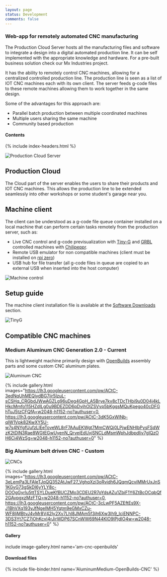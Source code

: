 ```yaml
---
layout: page
status: Development
comments: false
---
```


### Web-app for remotely automated CNC manufacturing
The Production Cloud Server hosts all the manufacturing files and software to integrate a design into a digital automated production line. It can be self implemented with the appropriate knowledge and hardware. For a pre-built business solution check our Mx Industries project.

It has the ability to remotely control CNC machines, allowing for a centralized controlled production line. The production line is seen as a list of IOT CNC machines each with its own client. The server feeds g-code files to these remote machines allowing them to work together in the same design.

Some of the advantages for this approach are:
 - Parallel batch production between multiple coordinated machines
 - Multiple users sharing the same machine
 - Community based production

#### Contents
{% include index-headers.html %}

 ![Production Cloud Server](https://lh3.googleusercontent.com/pw/ACtC-3e1uylh04Uo7iOQPknEdoyW3zBsA5PliVENo2_CDpgxV525ZQJasObOXXlcfjovipYJ6Icv8np6uOPs8oa43IpbF0_u120SCIC7fPVcfN3aE66BzN3uh7S85_LESOuMqggjnirYr4humHDAbInn6JN-0Q=w1654-h1240-no?authuser=0)

## Production Cloud
The Cloud part of the server enables the users to share their products and IOT CNC machines. This allows the production line to be extended seamlessly into other workshops or some student's garage near you.

## Machine client
The client can be understood as a g-code file queue container installed on a local machine that can perform certain tasks remotely from the production server, such as:
 - Live CNC control and g-code previsualization with [Tiny-G](https://github.com/synthetos/TinyG) and [GRBL](https://github.com/grbl/grbl) controlled machines with [Chilipeppr](http://chilipeppr.com/).
 - Remote USB emulator for non compatible machines (client must be installed on [rpi zero](https://www.raspberrypi.org/products/raspberry-pi-zero-w/))
 - USB hub for file transfer (all g-code files in queue are copied to an external USB when inserted into the host computer)

![Machine control](https://lh3.googleusercontent.com/pw/ACtC-3exkfJAzIK6anCzl7jTz54_zvWWRoflVnF_1JAbNZodmyvNNz0NOwX0W5zVtj96QmG26sMF02trMM0vzN8tTL80PKXnec_MdDuTdgr9vNiCRvJPlbx1dH2p3CPcQcI1eQ48t3VITD80V6jeKDc8-7DT8g=w2048-h1152-no?authuser=0)


## Setup guide
<!-- TODO: Tiene que parecer un anuncio Banner como el de projectos  -->
<!-- TODO: Link to github, direct client downlos button and install instructions  -->
<!-- TODO: Link to cloud. There should be a project for how to use the cloud in general temrs  -->
The machine client installation file is available at the [Software Downloads](/open-source/#software-downloads) section.

![TinyG](https://lh3.googleusercontent.com/pw/ACtC-3dDOt9trEHreSiEmu2xRpVVNMfbMgVBEwUJsrFhoM8s3fRUPV4WonH_bKqoi1eWnyy1D1okIPblbqgLnUc5zzqy0X7ciUXOAFBnaucFyDcEaniVmjlgIumtgbxtSxMniP1BcBHHbgIkXdFEGwqyhV6FRg=w2205-h1240-no?authuser=0)

## Compatible CNC machines

### Medium Aluminum CNC Generation 2.0 - Current
This is lightweight machine primarily design with [OpenBuilds](https://openbuildspartstore.com/) assembly parts and some custom CNC aluminum plates.

![Aluminum CNC](https://lh3.googleusercontent.com/pw/ACtC-3dK5GxWlNb-qIW1Vpk82KwXY5U-w7s4NYgfUufzLlEeToveWL8rF7AAuEKWgt7MmCWQj0LPjwENHIbPysFSdWzK2tDlN3Rae8WGtEGwUyenN_QrvejEdUxjSNCLdMsmWphJdbpdIiv7gIQzOH6Ci4WzSg=w2048-h1152-no?authuser=0)

{% include gallery.html images="https://lh3.googleusercontent.com/pw/ACtC-3edNqUhMEQjydBG7ijr5lzuL-sCSHq_CRGbdJWwAGZLg96uDeg4GpH_A5Brye7kv8cTDcTHbi9u0D04j4kLHkcMmfo115HZdILg0u9BDEZDD6pDvjhOlZSVyp5bKggsMQuKpego40cDFGhTuJ5tzCFQfA=w2048-h1152-no?authuser=0, https://lh3.googleusercontent.com/pw/ACtC-3dK5GxWlNb-qIW1Vpk82KwXY5U-w7s4NYgfUufzLlEeToveWL8rF7AAuEKWgt7MmCWQj0LPjwENHIbPysFSdWzK2tDlN3Rae8WGtEGwUyenN_QrvejEdUxjSNCLdMsmWphJdbpdIiv7gIQzOH6Ci4WzSg=w2048-h1152-no?authuser=0" %}

### Big Aluminum belt driven CNC - Custom

![CNCs](https://lh3.googleusercontent.com/pw/ACtC-3fWEZ1blyCHpf5OY7qm3PBeDffkst6SkNLEj_4lum6vK8hZXBDv34jJFGFRTA0m3IK_QJG-LdvUuh2zhtURpecxiN6kOpSttTq4xnKiQi8flpUVpYvN0YzjskzV4TEZR_TI5SK6VTPIMLq8o9hRBv2vwQ=w2048-h1152-no?authuser=0)

{% include gallery.html images="https://lh3.googleusercontent.com/pw/ACtC-3eLemPa3LFAleTJqQQ352AtJwF27_VghqXzi3oRvidh6JQqmQcviMMrUxJnS1KGyG73gSkDI6yYLY8c-DOOgGyrlu5ttTSYLDueKfBUCZMo3CDEU2R7oYdsAZu1ZbiF1Y6ZtBcOCqbQf2GAvpgxzMzFTQ=w2048-h1152-no?authuser=0, https://lh3.googleusercontent.com/pw/ACtC-3cLwPF5AZEftEs9X-J1BhVXq193yJfNgeIMH5Yqtm9eGMxCZu-WF8ljMBtvJ4vMr8V42Iy2Xv7LhI8JMAm5f3ih6Xw3Ih9_IciENNPC-3DS3Yt7CZ7iOhKcvI4rJirWDP67SCnWW69N44KlO9lPjdlO4w=w2048-h1152-no?authuser=0" %}

#### Gallery
include image-gallery.html name='am-cnc-openbuilds'
#### Download files
{% include file-binder.html name='AluminumMedium-OpenBuilds-CNC' %}
